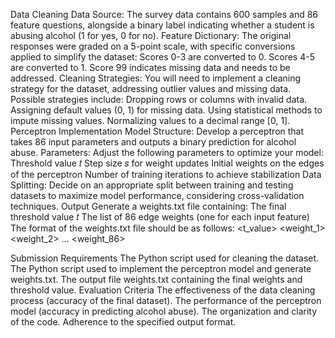 Data Cleaning
Data Source: The survey data contains 600 samples and 86 feature questions, alongside a binary label indicating whether a student is abusing alcohol (1 for yes, 0 for no).
Feature Dictionary: The original responses were graded on a 5-point scale, with specific conversions applied to simplify the dataset:
Scores 0-3 are converted to 0.
Scores 4-5 are converted to 1.
Score 99 indicates missing data and needs to be addressed.
Cleaning Strategies: You will need to implement a cleaning strategy for the dataset, addressing outlier values and missing data. Possible strategies include:
Dropping rows or columns with invalid data.
Assigning default values (0, 1) for missing data.
Using statistical methods to impute missing values.
Normalizing values to a decimal range [0, 1].
Perceptron Implementation
Model Structure: Develop a perceptron that takes 86 input parameters and outputs a binary prediction for alcohol abuse.
Parameters: Adjust the following parameters to optimize your model:
Threshold value 𝑡
Step size 𝑠 for weight updates
Initial weights on the edges of the perceptron
Number of training iterations to achieve stabilization
Data Splitting: Decide on an appropriate split between training and testing datasets to maximize model performance, considering cross-validation techniques.
Output
Generate a weights.txt file containing:
The final threshold value 𝑡
The list of 86 edge weights (one for each input feature)
The format of the weights.txt file should be as follows:
<t_value>
<weight_1>
<weight_2>
...
<weight_86>

Submission Requirements
The Python script used for cleaning the dataset.
The Python script used to implement the perceptron model and generate weights.txt.
The output file weights.txt containing the final weights and threshold value.
Evaluation Criteria
The effectiveness of the data cleaning process (accuracy of the final dataset).
The performance of the perceptron model (accuracy in predicting alcohol abuse).
The organization and clarity of the code.
Adherence to the specified output format.
